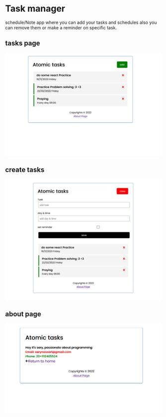# Task manager
schedule/Note app where you can add your tasks and schedules also you can remove them or make a reminder on specific task.

## tasks page
![alt text](https://github.com/ssary/Atomic-tasks/blob/main/screenshots/noteapp%20without%20add%20task.png?raw=true)

## create tasks
![alt text](https://github.com/ssary/Atomic-tasks/blob/main/screenshots/noteapp%20main%20page.png?raw=true)

## about page
![alt text](https://github.com/ssary/Atomic-tasks/blob/main/screenshots/about%20page.png?raw=true)
